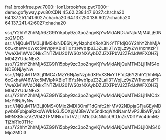 fra1.brookfree.pw:7000:-
lon1.brookfree.pw:7000:-
demo.goflyway.pw:80:CDN
45.62.238.147:6027:chacha20
64.137.251.141:6027:chacha20
64.137.250.136:6027:chacha20
64.137.241.42:6027:chacha20
 
ss://Y2hhY2hhMjA6ZG91Yi5pby9zc3poZngvKjYwMjdANDUuNjIuMjM4LjE0Nzo2MDI3
ssr://NjQuMTM3LjI1MS4xNDE6NjAyNzphdXRoX3NoYTFfdjQ6Y2hhY2hhMjA6cGxhaW46Wkc5MVlpNXBieTl6YzNwb1puZ3ZLall3TWpjLz9yZW1hcmtzPTVweXM1WVdONkxTNTZMU201WS0zNXAybDZJZXFPbVJ2ZFdJdWFXOHZjM042YUdaNEx3
ss://Y2hhY2hhMjA6ZG91Yi5pby9zc3poZngvKjYwMjdANjQuMTM3LjI1MS4xNDE6NjAyNw
ssr://NjQuMTM3LjI1MC4xMzY6NjAyNzphdXRoX3NoYTFfdjQ6Y2hhY2hhMjA6cGxhaW46Wkc5MVlpNXBieTl6YzNwb1puZ3ZLall3TWpjLz9yZW1hcmtzPTVweXM1WVdONkxTNTZMU201WS0zNXAybDZJZXFPbVJ2ZFdJdWFXOHZjM042YUdaNEx3
ss://Y2hhY2hhMjA6ZG91Yi5pby9zc3poZngvKjYwMjdANjQuMTM3LjI1MC4xMzY6NjAyNw
ssr://NjQuMTM3LjI0MS40Mjo2MDI3OmF1dGhfc2hhMV92NDpjaGFjaGEyMDpwbGFpbjpaRzkxWWk1cGJ5OXpjM3BvWm5ndktqWXdNamMvP3JlbWFya3M9NXB5czVZV042TFM1NkxTbTVZLTM1cDJsNkllcU9tUnZkV0l1YVc4dmMzTjZhR1o0THc
ss://Y2hhY2hhMjA6ZG91Yi5pby9zc3poZngvKjYwMjdANjQuMTM3LjI0MS40Mjo2MDI3
 
